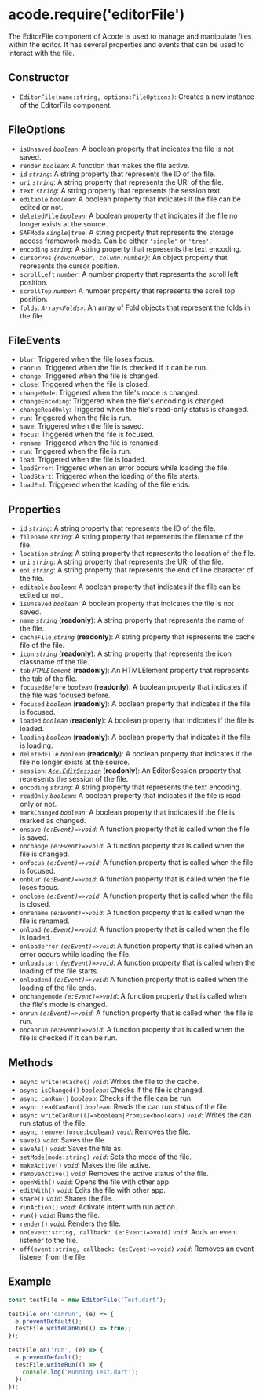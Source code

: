 # acode.require('editorFile')

The EditorFile component of Acode is used to manage and manipulate files within the editor.
It has several properties and events that can be used to interact with the file.

## Constructor

- `EditorFile(name:string, options:FileOptions)`: Creates a new instance of the EditorFile component.

## FileOptions

- `isUnsaved` _`boolean`_: A boolean property that indicates the file is not saved.
- `render` _`boolean`_: A function that makes the file active.
- `id` _`string`_: A string property that represents the ID of the file.
- `uri` _`string`_: A string property that represents the URI of the file.
- `text` _`string`_: A string property that represents the session text.
- `editable` _`boolean`_: A boolean property that indicates if the file can be edited or not.
- `deletedFile` _`boolean`_: A boolean property that indicates if the file no longer exists at the source.
- `SAFMode` _`single|tree`_: A string property that represents the storage access framework mode. Can be either `'single'` or `'tree'`.
- `encoding` _`string`_: A string property that represents the text encoding.
- `cursorPos` _`{row:number, column:number}`_: An object property that represents the cursor position.
- `scrollLeft` _`number`_: A number property that represents the scroll left position.
- `scrollTop` _`number`_: A number property that represents the scroll top position.
- `folds`: [_`Array<Folds>`_](https://ajaxorg.github.io/ace-api-docs/classes/Ace.Fold.html): An array of Fold objects that represent the folds in the file.

## FileEvents

- `blur`: Triggered when the file loses focus.
- `canrun`: Triggered when the file is checked if it can be run.
- `change`: Triggered when the file is changed.
- `close`: Triggered when the file is closed.
- `changeMode`: Triggered when the file's mode is changed.
- `changeEncoding`: Triggered when the file's encoding is changed.
- `changeReadOnly`: Triggered when the file's read-only status is changed.
- `run`: Triggered when the file is run.
- `save`: Triggered when the file is saved.
- `focus`: Triggered when the file is focused.
- `rename`: Triggered when the file is renamed.
- `run`: Triggered when the file is run.
- `load`: Triggered when the file is loaded.
- `loadError`: Triggered when an error occurs while loading the file.
- `loadStart`: Triggered when the loading of the file starts.
- `loadEnd`: Triggered when the loading of the file ends.

## Properties

- `id` _`string`_: A string property that represents the ID of the file.
- `filename` _`string`_: A string property that represents the filename of the file.
- `location` _`string`_: A string property that represents the location of the file.
- `uri` _`string`_: A string property that represents the URI of the file.
- `eol` _`string`_: A string property that represents the end of line character of the file.
- `editable` _`boolean`_: A boolean property that indicates if the file can be edited or not.
- `isUnsaved` _`boolean`_: A boolean property that indicates the file is not saved.
- `name` _`string`_ (**readonly**): A string property that represents the name of the file.
- `cacheFile` _`string`_ (**readonly**): A string property that represents the cache file of the file.
- `icon` _`string`_ (**readonly**): A string property that represents the icon classname of the file.
- `tab` _`HTMLElement`_ (**readonly**): An HTMLElement property that represents the tab of the file.
- `focusedBefore` _`boolean`_ (**readonly**): A boolean property that indicates if the file was focused before.
- `focused` _`boolean`_ (**readonly**): A boolean property that indicates if the file is focused.
- `loaded` _`boolean`_ (**readonly**): A boolean property that indicates if the file is loaded.
- `loading` _`boolean`_ (**readonly**): A boolean property that indicates if the file is loading.
- `deletedFile` _`boolean`_ (**readonly**): A boolean property that indicates if the file no longer exists at the source.
- `session`: [_`Ace.EditSession`_](https://ajaxorg.github.io/ace-api-docs/classes/Ace.EditSession.html) (**readonly**): An EditorSession property that represents the session of the file.
- `encoding` _`string`_: A string property that represents the text encoding.
- `readOnly` _`boolean`_: A boolean property that indicates if the file is read-only or not.
- `markChanged` _`boolean`_: A boolean property that indicates if the file is marked as changed.
- `onsave` _`(e:Event)=>void`_: A function property that is called when the file is saved.
- `onchange` _`(e:Event)=>void`_: A function property that is called when the file is changed.
- `onfocus` _`(e:Event)=>void`_: A function property that is called when the file is focused.
- `onblur` _`(e:Event)=>void`_: A function property that is called when the file loses focus.
- `onclose` _`(e:Event)=>void`_: A function property that is called when the file is closed.
- `onrename` _`(e:Event)=>void`_: A function property that is called when the file is renamed.
- `onload` _`(e:Event)=>void`_: A function property that is called when the file is loaded.
- `onloaderror` _`(e:Event)=>void`_: A function property that is called when an error occurs while loading the file.
- `onloadstart` _`(e:Event)=>void`_: A function property that is called when the loading of the file starts.
- `onloadend` _`(e:Event)=>void`_: A function property that is called when the loading of the file ends.
- `onchangemode` _`(e:Event)=>void`_: A function property that is called when the file's mode is changed.
- `onrun` _`(e:Event)=>void`_: A function property that is called when the file is run.
- `oncanrun` _`(e:Event)=>void`_: A function property that is called when the file is checked if it can be run.

## Methods

- `async writeToCache()` _`void`_: Writes the file to the cache.
- `async isChanged()` _`boolean`_: Checks if the file is changed.
- `async canRun()` _`boolean`_: Checks if the file can be run.
- `async readCanRun()` _`boolean`_: Reads the can run status of the file.
- `async writeCanRun(()=>boolean|Promise<boolean>)` _`void`_: Writes the can run status of the file.
- `async remove(force:boolean)` _`void`_: Removes the file.
- `save()` _`void`_: Saves the file.
- `saveAs()` _`void`_: Saves the file as.
- `setMode(mode:string)` _`void`_: Sets the mode of the file.
- `makeActive()` _`void`_: Makes the file active.
- `removeActive()` _`void`_: Removes the active status of the file.
- `openWith()` _`void`_: Opens the file with other app.
- `editWith()` _`void`_: Edits the file with other app.
- `share()` _`void`_: Shares the file.
- `runAction()` _`void`_: Activate intent with run action.
- `run()` _`void`_: Runs the file.
- `render()` _`void`_: Renders the file.
- `on(event:string, callback: (e:Event)=>void)` _`void`_: Adds an event listener to the file.
- `off(event:string, callback: (e:Event)=>void)` _`void`_: Removes an event listener from the file.

## Example

```js
const testFile = new EditorFile('Test.dart');

testFile.on('canrun', (e) => {
  e.preventDefault();
  testFile.writeCanRun(() => true);
});

testFile.on('run', (e) => {
  e.preventDefault();
  testFile.writeRun(() => {
    console.log('Running Test.dart');
  });
});
```
